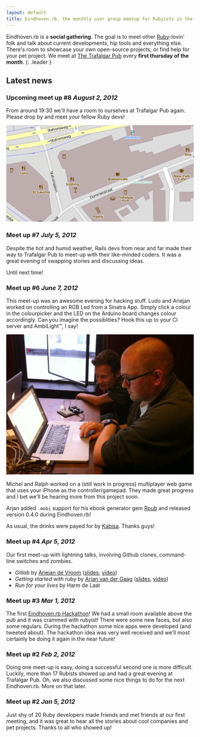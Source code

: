 ```yaml
---
layout: default
title: Eindhoven.rb, the monthly user group meetup for Rubyists in the Eindhoven region
---
```


Eindhoven.rb is a **social gathering**. The goal is to meet other [Ruby][]-lovin' folk and talk about current developments, hip tools and everything else. There's room to showcase your own open-source projects, or find help for your pet project. We meet at [The Trafalgar Pub][map] every **first thursday of the month**.
{: .leader }

[Ruby]: http://ruby-lang.org
[map]: http://maps.google.com/maps?f=q&amp;source=embed&amp;hl=en&amp;geocode=&amp;q=The+Trafalgar+Pub,+Dommelstraat,+Eindhoven,+The+Netherlands&amp;aq=0&amp;oq=Trafal&amp;sll=51.44104,5.481051&amp;sspn=0.00848,0.014849&amp;t=h&amp;doflg=ptk&amp;ie=UTF8&amp;hq=The+Trafalgar+Pub,+Dommelstraat,+Eindhoven,+The+Netherlands&amp;ll=51.447214,5.482349&amp;spn=0.021397,0.051413&amp;z=14&amp;iwloc=A

## Latest news

### Upcoming meet up #8 *August 2, 2012*

From around 19:30 we'll have a room to ourselves at Trafalgar Pub again. Please drop by and meet your fellow Ruby devs!

[![alt='trafalgar pub'](/images/trafalgar_map.png)](http://www.openstreetmap.org/?lat=51.441089&lon=5.481117&zoom=18&layers=M)

### Meet up #7 *July 5, 2012*

Despite the hot and humid weather, Rails devs from near and far made their way to Trafalgar Pub to meet-up with their like-minded coders. It was a great evening of swapping stories and discussing ideas.

Until next time!

### Meet up #6 *June 7, 2012*

This meet-up was an awesome evening for hacking stuff. Ludo and Ariejan worked on controlling an RGB Led from a Sinatra App. Simply click a colour in the colourpicker and the LED on the Arduino board changes colour accordingly. Can you imagine the possiblities? Hook this up to your CI server and AmbiLight™, I say!

![alt='Hacking Arduino with Ruby'](/images/photo-20120607-arduino.jpg)

Michel and Ralph worked on a (still work in progress) multiplayer web game that uses your iPhone as the controller/gamepad. They made great progress and I bet we'll be hearing more from this project soon.

Arjan added `.mobi` support for his ebook generator gem [Rpub] and released version 0.4.0 during Eindhoven.rb!

As usual, the drinks were payed for by [Kabisa]. Thanks guys!

[Rpub]: http://avdgaag.github.com/rpub/
[Kabisa]: http://kabisa.nl

### Meet up #4 *Apr 5, 2012*

Our first meet-up with lightning talks, involving Github clones, command-line switches and zombies.

* *Gitlab* by [Ariejan de Vroom][ariejan] ([slides][gitlab-slides], [video][gitlab-video])
* *Getting started with ruby* by [Arjan van der Gaag][arjan] ([slides][ruby-slides], [video][ruby-video])
* *Run for your lives* by Harm de Laat

[ariejan]: http://ariejan.net
[arjan]: http://arjanvandergaag.nl
[ruby-slides]: http://speakerdeck.com/u/avdgaag/p/getting-started-with-ruby
[gitlab-slides]: http://speakerdeck.com/u/ariejan/p/gitlab-eindhovenrb-lightning-talk
[ruby-video]: http://vimeo.com/eindhovenrb/getting-started-with-ruby
[gitlab-video]: http://vimeo.com/eindhovenrb/gitlab

### Meet up #3 *Mar 1, 2012*

The first [Eindhoven.rb Hackathon](2012-03-hackathon.html)! We had a small room available above the pub and it was crammed with rubyist! There were some new faces, but also some regulars. During the hackathon some nice apps were developed (and tweeted about). The hackathon idea was very well received and we'll most certainly be doing it again in the near future!

### Meet up #2 *Feb 2, 2012*

Doing one meet-up is easy, doing a successful second one is more difficult. Luckily, more than 17 Rubists showed up and had a great evening at Trafalgar Pub. Oh, we also discussed some nice things to do for the next Eindhoven.rb. More on that later.

### Meet up #2 *Jan 5, 2012*

Just shy of 20 Ruby developers made friends and met friends at our first meeting, and it was great to hear all the stories about cool companies and pet projects. Thanks to all who showed up!
